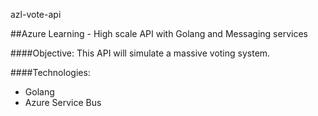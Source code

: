 azl-vote-api

##Azure Learning - High scale API with Golang and Messaging services

####Objective: This API will simulate a massive voting system.

####Technologies:

- Golang
- Azure Service Bus
